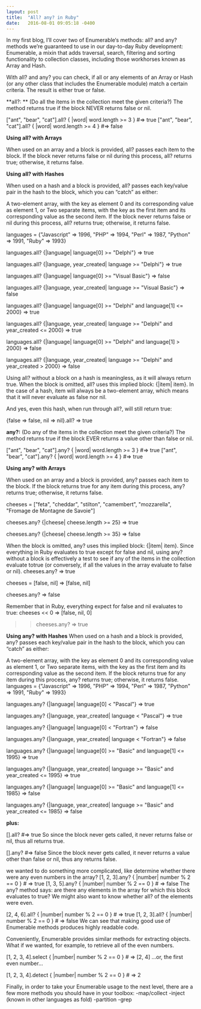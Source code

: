 ```yaml
---
layout: post
title:  "All? any? in Ruby"
date:   2016-08-01 09:05:18 -0400
---
```



In my first blog, I’ll cover two of Enumerable‘s methods: all? and any? methods we’re guaranteed to use in our day-to-day Ruby development: Enumerable, a mixin that adds traversal, search, filtering and sorting functionality to collection classes, including those workhorses known as Array and Hash. 

With all? and any? you can check, if all or any elements of an Array or Hash (or any other class that includes the Enumerable module) match a certain criteria. The result is either true or false.

**all?: **
(Do all the items in the collection meet the given criteria?)
The method returns true if the block NEVER returns false or nil.

["ant", "bear", "cat"].all? { |word| word.length >= 3 } #=> true
["ant", "bear", "cat"].all? { |word| word.length >= 4 } #=> false

**Using all? with Arrays**

When used on an array and a block is provided, all? passes each item to the block. If the block never returns false or nil during this process, all? returns true; otherwise, it returns false.

**Using all? with Hashes**

When used on a hash and a block is provided, all? passes each key/value pair in the hash to the block, which you can “catch” as either:

A two-element array, with the key as element 0 and its corresponding value as element 1, or
Two separate items, with the key as the first item and its corresponding value as the second item.
If the block never returns false or nil during this process, all? returns true; otherwise, it returns false.

languages = {"Javascript" => 1996, "PHP" => 1994, "Perl" => 1987, "Python" => 1991, "Ruby" => 1993}
 
languages.all? {|language| language[0] >= "Delphi"} => true
 
languages.all? {|language, year_created| language >= "Delphi"} => true
 
languages.all? {|language| language[0] >= "Visual Basic"} => false
 
languages.all? {|language, year_created| language >= "Visual Basic"} => false
 
languages.all? {|language| language[0] >= "Delphi" and language[1] <= 2000} => true
 
languages.all? {|language, year_created| language >= "Delphi" and year_created <= 2000} => true
 
languages.all? {|language| language[0] >= "Delphi" and language[1] > 2000} => false
 
languages.all? {|language, year_created| language >= "Delphi" and year_created > 2000} => false


Using all? without a block on a hash is meaningless, as it will always return true. When the block is omitted, all? uses this implied block: {|item| item}. In the case of a hash, item will always be a two-element array, which means that it will never evaluate as false nor nil.

And yes, even this hash, when run through all?, will still return true:

{false => false, nil => nil}.all? => true


**any?:**
(Do any of the items in the collection meet the given criteria?)
The method returns true if the block EVER returns a value other than false or nil.

["ant", "bear", "cat"].any? { |word| word.length >= 3 } #=> true
["ant", "bear", "cat"].any? { |word| word.length >= 4 } #=> true

**Using any? with Arrays**

When used on an array and a block is provided, any? passes each item to the block. If the block returns true for any item during this process, any? returns true; otherwise, it returns false.

cheeses = ["feta", "cheddar", "stilton", "camembert", "mozzarella", "Fromage de Montagne de Savoie"]
 
cheeses.any? {|cheese| cheese.length >= 25} => true
 
cheeses.any? {|cheese| cheese.length >= 35} => false

When the block is omitted, any? uses this implied block: {|item| item}. Since everything in Ruby evaluates to true except for false and nil, using any? without a block is effectively a test to see if any of the items in the collection evaluate totrue (or conversely, if all the values in the array evaluate to false or nil).
cheeses.any?
=> true
 
cheeses = [false, nil] => [false, nil]
 
cheeses.any? => false
 

Remember that in Ruby, everything expect for false and nil evaluates to true:
cheeses << 0 => [false, nil, 0]
 
>> cheeses.any? => true

**Using any? with Hashes**
When used on a hash and a block is provided, any? passes each key/value pair in the hash to the block, which you can “catch” as either:

A two-element array, with the key as element 0 and its corresponding value as element 1, or
Two separate items, with the key as the first item and its corresponding value as the second item.
If the block returns true for any item during this process, any? returns true; otherwise, it returns false.
languages = {"Javascript" => 1996, "PHP" => 1994, "Perl" => 1987, "Python" => 1991, "Ruby" => 1993}
 
languages.any? {|language| language[0] < "Pascal"} => true
 
languages.any? {|language, year_created| language < "Pascal"} => true
 
languages.any? {|language| language[0] < "Fortran"} => false
 
languages.any? {|language, year_created| language < "Fortran"} => false
 
languages.any? {|language| language[0] >= "Basic" and language[1] <= 1995} => true
 
languages.any? {|language, year_created| language >= "Basic" and year_created <= 1995} => true
 
languages.any? {|language| language[0] >= "Basic" and language[1] <= 1985} => false
 
languages.any? {|language, year_created| language >= "Basic" and year_created <= 1985} 
=> false


**plus:**

[].all? #=> true
So since the block never gets called, it never returns false or nil, thus all returns true.

[].any? #=> false
Since the block never gets called, it never returns a value other than false or nil, thus any returns false.

we wanted to do something more complicated, like determine whether there were any even numbers in the array?
[1, 2, 3].any? { |number| number % 2 == 0 } # => true
[1, 3, 5].any? { |number| number % 2 == 0 } # => false
The any? method says: are there any elements in the array for which this block evaluates to true? We might also want to know whether all? of the elements were even.

[2, 4, 6].all? { |number| number % 2 == 0 } # => true
[1, 2, 3].all? { |number| number % 2 == 0 } # => false
We can see that making good use of Enumerable methods produces highly readable code.

Conveniently, Enumerable provides similar methods for extracting objects. What if we wanted, for example, to retrieve all of the even numbers.

[1, 2, 3, 4].select { |number| number % 2 == 0 } # => [2, 4]
...or, the first even number...

[1, 2, 3, 4].detect { |number| number % 2 == 0 } # => 2


Finally, in order to take your Enumerable usage to the next level, there are a few more methods you should have in your toolbox:
-map/collect
-inject (known in other languages as fold)
-partition
-grep





